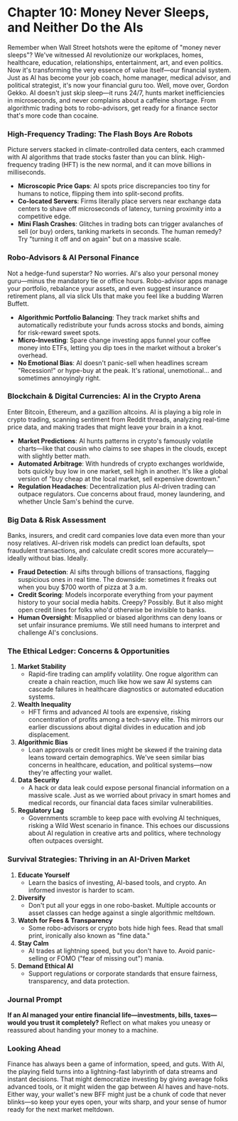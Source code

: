 # Chapter 10: Money Never Sleeps, and Neither Do the AIs

Remember when Wall Street hotshots were the epitome of "money never sleeps"? We've witnessed AI revolutionize our workplaces, homes, healthcare, education, relationships, entertainment, art, and even politics. Now it's transforming the very essence of value itself—our financial system. Just as AI has become your job coach, home manager, medical advisor, and political strategist, it's now your financial guru too. Well, move over, Gordon Gekko. AI doesn't just skip sleep—it runs 24/7, hunts market inefficiencies in microseconds, and never complains about a caffeine shortage. From algorithmic trading bots to robo-advisors, get ready for a finance sector that's more code than cocaine.

### High-Frequency Trading: The Flash Boys Are Robots

Picture servers stacked in climate-controlled data centers, each crammed with AI algorithms that trade stocks faster than you can blink. High-frequency trading (HFT) is the new normal, and it can move billions in milliseconds.

- **Microscopic Price Gaps**: AI spots price discrepancies too tiny for humans to notice, flipping them into split-second profits.
- **Co-located Servers**: Firms literally place servers near exchange data centers to shave off microseconds of latency, turning proximity into a competitive edge.
- **Mini Flash Crashes**: Glitches in trading bots can trigger avalanches of sell (or buy) orders, tanking markets in seconds. The human remedy? Try "turning it off and on again" but on a massive scale.

### Robo-Advisors & AI Personal Finance

Not a hedge-fund superstar? No worries. AI's also your personal money guru—minus the mandatory tie or office hours. Robo-advisor apps manage your portfolio, rebalance your assets, and even suggest insurance or retirement plans, all via slick UIs that make you feel like a budding Warren Buffett.

- **Algorithmic Portfolio Balancing**: They track market shifts and automatically redistribute your funds across stocks and bonds, aiming for risk-reward sweet spots.
- **Micro-Investing**: Spare change investing apps funnel your coffee money into ETFs, letting you dip toes in the market without a broker's overhead.
- **No Emotional Bias**: AI doesn't panic-sell when headlines scream "Recession!" or hype-buy at the peak. It's rational, unemotional… and sometimes annoyingly right.

### Blockchain & Digital Currencies: AI in the Crypto Arena

Enter Bitcoin, Ethereum, and a gazillion altcoins. AI is playing a big role in crypto trading, scanning sentiment from Reddit threads, analyzing real-time price data, and making trades that might leave your brain in a knot.

- **Market Predictions**: AI hunts patterns in crypto's famously volatile charts—like that cousin who claims to see shapes in the clouds, except with slightly better math.
- **Automated Arbitrage**: With hundreds of crypto exchanges worldwide, bots quickly buy low in one market, sell high in another. It's like a global version of "buy cheap at the local market, sell expensive downtown."
- **Regulation Headaches**: Decentralization plus AI-driven trading can outpace regulators. Cue concerns about fraud, money laundering, and whether Uncle Sam's behind the curve.

### Big Data & Risk Assessment

Banks, insurers, and credit card companies love data even more than your nosy relatives. AI-driven risk models can predict loan defaults, spot fraudulent transactions, and calculate credit scores more accurately—ideally without bias. Ideally.

- **Fraud Detection**: AI sifts through billions of transactions, flagging suspicious ones in real time. The downside: sometimes it freaks out when you buy $700 worth of pizza at 3 a.m.
- **Credit Scoring**: Models incorporate everything from your payment history to your social media habits. Creepy? Possibly. But it also might open credit lines for folks who'd otherwise be invisible to banks.
- **Human Oversight**: Misapplied or biased algorithms can deny loans or set unfair insurance premiums. We still need humans to interpret and challenge AI's conclusions.

### The Ethical Ledger: Concerns & Opportunities

1. **Market Stability**
   - Rapid-fire trading can amplify volatility. One rogue algorithm can create a chain reaction, much like how we saw AI systems can cascade failures in healthcare diagnostics or automated education systems.
2. **Wealth Inequality**
   - HFT firms and advanced AI tools are expensive, risking concentration of profits among a tech-savvy elite. This mirrors our earlier discussions about digital divides in education and job displacement.
3. **Algorithmic Bias**
   - Loan approvals or credit lines might be skewed if the training data leans toward certain demographics. We've seen similar bias concerns in healthcare, education, and political systems—now they're affecting your wallet.
4. **Data Security**
   - A hack or data leak could expose personal financial information on a massive scale. Just as we worried about privacy in smart homes and medical records, our financial data faces similar vulnerabilities.
5. **Regulatory Lag**
   - Governments scramble to keep pace with evolving AI techniques, risking a Wild West scenario in finance. This echoes our discussions about AI regulation in creative arts and politics, where technology often outpaces oversight.

### Survival Strategies: Thriving in an AI-Driven Market

1. **Educate Yourself**
   - Learn the basics of investing, AI-based tools, and crypto. An informed investor is harder to scam.
2. **Diversify**
   - Don't put all your eggs in one robo-basket. Multiple accounts or asset classes can hedge against a single algorithmic meltdown.
3. **Watch for Fees & Transparency**
   - Some robo-advisors or crypto bots hide high fees. Read that small print, ironically also known as "fine data."
4. **Stay Calm**
   - AI trades at lightning speed, but you don't have to. Avoid panic-selling or FOMO ("fear of missing out") mania.
5. **Demand Ethical AI**
   - Support regulations or corporate standards that ensure fairness, transparency, and data protection.

### Journal Prompt

**If an AI managed your entire financial life—investments, bills, taxes—would you trust it completely?** Reflect on what makes you uneasy or reassured about handing your money to a machine.

### Looking Ahead

Finance has always been a game of information, speed, and guts. With AI, the playing field turns into a lightning-fast labyrinth of data streams and instant decisions. That might democratize investing by giving average folks advanced tools, or it might widen the gap between AI haves and have-nots. Either way, your wallet's new BFF might just be a chunk of code that never blinks—so keep your eyes open, your wits sharp, and your sense of humor ready for the next market meltdown.

[QR Code 1]: Explore: "High-Frequency Trading Explained"
[QR Code 2]: Watch: "Robo-Advisors vs. Human Advisors"
[QR Code 3]: Read: "AI in Crypto Markets – Risks & Rewards"
[QR Code 4]: Interactive: "Build Your Own Trading Bot (Sandbox)"
[QR Code 5]: Listen: "Experts Debate: The Future of Algorithmic Finance"
